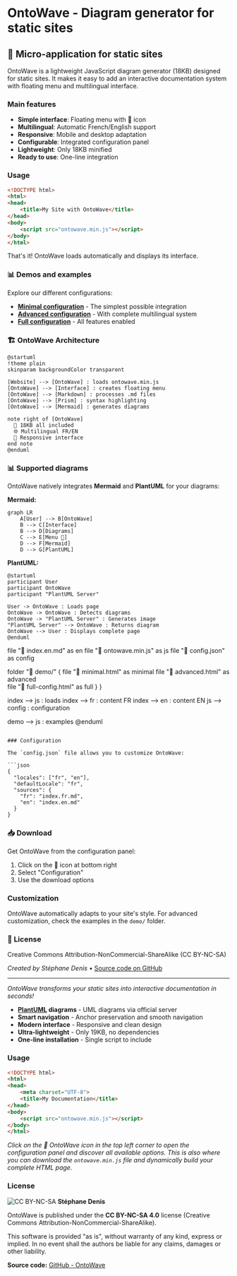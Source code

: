 # OntoWave - Diagram generator for static sites

## 🌊 Micro-application for static sites

OntoWave is a lightweight JavaScript diagram generator (18KB) designed for static sites. It makes it easy to add an interactive documentation system with floating menu and multilingual interface.

### Main features

- **Simple interface**: Floating menu with 🌊 icon
- **Multilingual**: Automatic French/English support  
- **Responsive**: Mobile and desktop adaptation
- **Configurable**: Integrated configuration panel
- **Lightweight**: Only 18KB minified
- **Ready to use**: One-line integration

### Usage

```html
<!DOCTYPE html>
<html>
<head>
    <title>My Site with OntoWave</title>
</head>
<body>
    <script src="ontowave.min.js"></script>
</body>
</html>
```

That's it! OntoWave loads automatically and displays its interface.

### 📊 Demos and examples

Explore our different configurations:

- **[Minimal configuration](demo/minimal.html)** - The simplest possible integration
- **[Advanced configuration](demo/advanced.html)** - With complete multilingual system  
- **[Full configuration](demo/full-config.html)** - All features enabled

### 🏗️ OntoWave Architecture

```plantuml
@startuml
!theme plain
skinparam backgroundColor transparent

[Website] --> [OntoWave] : loads ontowave.min.js
[OntoWave] --> [Interface] : creates floating menu
[OntoWave] --> [Markdown] : processes .md files
[OntoWave] --> [Prism] : syntax highlighting
[OntoWave] --> [Mermaid] : generates diagrams

note right of [OntoWave]
  🌊 18KB all included
  🌐 Multilingual FR/EN
  📱 Responsive interface
end note
@enduml
```

### 📊 Supported diagrams

OntoWave natively integrates **Mermaid** and **PlantUML** for your diagrams:

**Mermaid:**
```mermaid
graph LR
    A[User] --> B[OntoWave]
    B --> C[Interface]
    B --> D[Diagrams]
    C --> E[Menu 🌊]
    D --> F[Mermaid]
    D --> G[PlantUML]
```

**PlantUML:**
```plantuml
@startuml
participant User
participant OntoWave
participant "PlantUML Server"

User -> OntoWave : Loads page
OntoWave -> OntoWave : Detects diagrams
OntoWave -> "PlantUML Server" : Generates image
"PlantUML Server" --> OntoWave : Returns diagram
OntoWave --> User : Displays complete page
@enduml
```
  file "📄 index.en.md" as en
  file "📄 ontowave.min.js" as js
  file "📄 config.json" as config
  
  folder "📁 demo/" {
    file "📄 minimal.html" as minimal
    file "📄 advanced.html" as advanced  
    file "📄 full-config.html" as full
  }
}

index --> js : loads
index --> fr : content FR
index --> en : content EN
js --> config : configuration

demo --> js : examples
@enduml
```

### Configuration

The `config.json` file allows you to customize OntoWave:

```json
{
  "locales": ["fr", "en"],
  "defaultLocale": "fr",
  "sources": {
    "fr": "index.fr.md",
    "en": "index.en.md"
  }
}
```

### 📥 Download

Get OntoWave from the configuration panel:

1. Click on the 🌊 icon at bottom right
2. Select "Configuration"  
3. Use the download options

### Customization

OntoWave automatically adapts to your site's style. For advanced customization, check the examples in the `demo/` folder.

### 📜 License

Creative Commons Attribution-NonCommercial-ShareAlike (CC BY-NC-SA)

*Created by Stéphane Denis* • [Source code on GitHub](https://github.com/stephanedenis/OntoWave)

---

*OntoWave transforms your static sites into interactive documentation in seconds!*
- **[PlantUML](https://plantuml.com/) diagrams** - UML diagrams via official server
- **Smart navigation** - Anchor preservation and smooth navigation
- **Modern interface** - Responsive and clean design
- **Ultra-lightweight** - Only 19KB, no dependencies
- **One-line installation** - Single script to include

### Usage

```html
<!DOCTYPE html>
<html>
<head>
    <meta charset="UTF-8">
    <title>My Documentation</title>
</head>
<body>
    <script src="ontowave.min.js"></script>
</body>
</html>
```

*Click on the 🌊 OntoWave icon in the top left corner to open the configuration panel and discover all available options. This is also where you can download the `ontowave.min.js` file and dynamically build your complete HTML page.*

### License

![CC BY-NC-SA](https://i.creativecommons.org/l/by-nc-sa/4.0/88x31.png) **Stéphane Denis**

OntoWave is published under the **CC BY-NC-SA 4.0** license (Creative Commons Attribution-NonCommercial-ShareAlike).

This software is provided "as is", without warranty of any kind, express or implied. In no event shall the authors be liable for any claims, damages or other liability.

**Source code:** [GitHub - OntoWave](https://github.com/stephanedenis/OntoWave)
